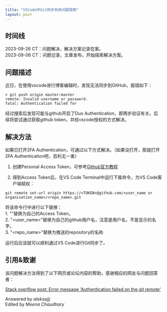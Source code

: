 ```yaml
---
title: "VSCode中Git同步失败问题探索"
layout: post
---
```

## 时间线

2023-09-26 CT：问题解决，解决方案记录在案。  
2023-09-06 CT：问题记录，文章发布，开始探索解决方案。

## 问题描述

近日，在使用vscode进行博客编辑时，发现无法同步到GitHub，报错如下：

```linux
> git push origin master:master
remote: Invalid username or password.
fatal: Authentication failed for
```

经过搜索后发现可能与github开启了Duo Authentication，即两步验证有关。后续将尝试通过获取github token，并给vscode授权的方式解决。

## 解决方法

如果已打开2FA Authentication，可通过以下方式解决。（如果没打开，那就打开2FA Authentication吧，百利无一害）

1. 创建Personal Access Token，可参考[Github官方教程](https://docs.github.com/en/authentication/keeping-your-account-and-data-secure/managing-your-personal-access-tokens)

2. 得到Access Token后，在VS Code Terminal中运行下属命令，为VS Code客户端赋权：

```linux
git remote set-url origin https://<TOKEN>@github.com/<user_name or organization_name>/<repo_name>.git
```

将该命令行中进行以下替换：  
    1. "<TOKEN>"替换为自己的Access Token。  
    2. "<user_name>"替换为自己的github用户名，注意是用户名，不是显示的名字。  
    3. "<repo_name>"替换为推送的repository的名称

运行后应该就可以顺利通过VS Code进行Git同步了。

## 引用&致谢

该问题解决方法得到了以下网页或论坛内容的帮助，感谢相应的网友与问题回答者：

[Stack overflow post: Error message 'Authentication failed on the git remote'](https://stackoverflow.com/questions/32639393/error-message-authentication-failed-on-the-git-remote)

Answered by *aleksejjj*  
Edited by *Meena Chaudhary*